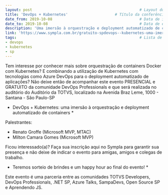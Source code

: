 ```yaml
---
layout: post                                                # Layout do post, deixar por padrão post.
title: 'DevOps + Kubernetes'                     # Título da conferência.
date_from: 2019-10-08                                       # Data de início da conferência no formado yyyy-mm-dd sem aspas.
date_to: 2019-10-08                                         # Data de encerramento da conferência no formado yyyy-mm-dd sem aspas.
description: 'Uma imersão à orquestração e deployment automatizado de containers.'    # Descrição da conferência.
link: 'https://www.sympla.com.br/gratuito-spdevops--kubernetes-uma-imersao-a-orquestracao-e-deployment-automatizado-de-containers__652888'                      # Link oficial da conferência.
tags:                                                       # Lista de tags associadas a sua conferência. Ex: Linguagem (js) e estado (sp). Caso seja mais de uma linguagem use apenas geral.
- devops
- kubernetes
- sp
---
```

Tem interesse por conhecer mais sobre orquestração de containers Docker com Kubernetes? E combinando a utilização de Kubernetes com tecnologias como Azure DevOps para o deployment automatizado de aplicações? Não deixe então de acompanhar este evento PRESENCIAL e GRATUITO da comunidade DevOps Professionals e que será realizada no auditório do Auditório da TOTVS, localizado na Avenida Braz Leme, 1000 - Santana - São Paulo-SP

* DevOps + Kubernetes: uma imersão à orquestração e deployment automatizado de containers *

Palestrantes:
- Renato Groffe (Microsoft MVP, MTAC)
- Milton Camara Gomes (Microsoft MVP)

Ficou interessado(a)? Faça sua inscrição aqui no Sympla para garantir sua presença e não deixe de indicar o evento para amigas, amigos e colegas de trabalho.

* Teremos sorteio de brindes e um happy hour ao final do evento! *

Este evento é uma parceria entre as comunidades TOTVS Developers, DevOps Professionals, .NET SP, Azure Talks, SampaDevs, Open Source SP e Aprendendo JS.
